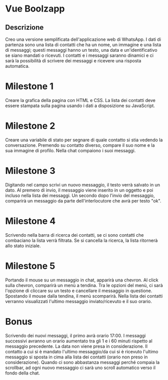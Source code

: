 # Vue Boolzapp

## Descrizione

Creo una versione semplificata dell'applicazione web di WhatsApp.
I dati di partenza sono una lista di contatti che ha un nome, un immagine e una lista di messaggi; questi messaggi hanno un testo, una data e un'identificativo se siano mandati o ricevuti.
I contatti e i messaggi saranno dinamici e ci sarà la possibilità di scrivere dei messaggi e ricevere una risposta automatica.

# Milestone 1

Creare la grafica della pagina con HTML e CSS.
La lista dei contatti deve essere stampata sulla pagina usando i dati a disposizione su JavaScript.

# Milestone 2

Creare una variabile di stato per segnare di quale contatto si stia vedendo la conversazione.
Premendo su contatto diverso, compare il suo nome e la sua immagine di profilo.
Nella chat compaiono i suoi messaggi.

# Milestone 3

Digitando nel campo scrivi un nuovo messaggio, il testo verrà salvato in un dato. Al premero di invio, il messaggio viene inserito in un oggetto e poi incluso nella lista dei messaggi.
Un secondo dopo l'invio del messaggio, comparirà un messaggio da parte dell'interlocutore che avrà per testo "ok".

# Milestone 4

Scrivendo nella barra di ricerca dei contatti, se ci sono contatti che combaciano la lista verrà filtrata. Se si cancella la ricerca, la lista ritornerà allo stato iniziale.

# Milestone 5

Portando il mouse su un messaggio in chat, apparirà una chevron. Al click sulla chevron, comparirà un menù a tendina. Tra le opzioni del menù, ci sarà l'opzione di cliccare su un testo e cancellare il messaggio in questione. Spostando il mouse dalla tendina, il menù scomparirà.
Nella lista dei contatti verranno visualizzati l'ultimo messaggio inviato/ricevuto e il suo orario.

# Bonus

Scrivendo dei nuovi messaggi, il primo avrà orario 17:00. I messaggi successivi avranno un orario aumentato tra gli 1 e i 60 minuti rispetto al messaggio precedente. La data non viene presa in considerazione.
Il contatto a cui si è mandato l'ultimo messaggio/da cui si è ricevuto l'ultimo messaggio si sposta in cima alla lista dei contatti (orario non preso in considerazione).
Quando ci sono abbastanza messaggi perché compaia la scrollbar, ad ogni nuovo messaggio ci sarà uno scroll automatico verso il fondo della chat.